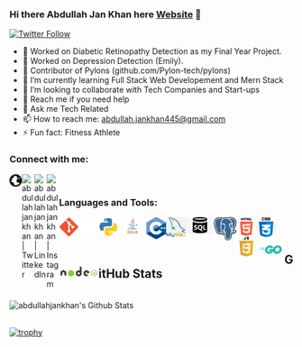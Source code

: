 ### Hi there Abdullah Jan Khan here [Website] 👋

[![Twitter Follow](https://img.shields.io/twitter/follow/AbdullahJanKha5?color=1DA1F2&logo=twitter&style=for-the-badge)](https://twitter.com/intent/follow?original_referer=https%3A%2F%2Fgithub.com%2FAbdullahJanKha5&screen_name=AbdullahJanKha5)

- 🔭 Worked on Diabetic Retinopathy Detection as my Final Year Project.
- 🔭 Worked on Depression Detection (Emily).
- 🔭 Contributor of Pylons (github.com/Pylon-tech/pylons)
- 🌱 I’m currently learning Full Stack Web Developement and Mern Stack
- 👯 I’m looking to collaborate with Tech Companies and Start-ups
- 🤔 Reach me if you need help
- 💬 Ask me Tech Related
- 📫 How to reach me: abdullah.jankhan445@gmail.com
- ⚡ Fun fact: Fitness Athlete

### Connect with me:

[<img align="left" alt="abdullahjankhan.com" width="22px" src="https://raw.githubusercontent.com/iconic/open-iconic/master/svg/globe.svg" />][website]
[<img align="left" alt="abdullahjankhan | Twitter" width="22px" src="https://cdn.jsdelivr.net/npm/simple-icons@v3/icons/twitter.svg" />][twitter]
[<img align="left" alt="abdullahjankhan | LinkedIn" width="22px" src="https://cdn.jsdelivr.net/npm/simple-icons@v3/icons/linkedin.svg" />][linkedin]
[<img align="left" alt="abdullahjankhan | Instagram" width="22px" src="https://cdn.jsdelivr.net/npm/simple-icons@v3/icons/instagram.svg" />][instagram]

<br />

### Languages and Tools:

<img align="left" alt="Git" width="35px" src="https://github.com/AbdullahJanKhan/AbdullahJanKhan/blob/master/icons/git.png" />
<img align="left" alt="GitHub" width="35px" src="https://github.com/AbdullahJanKhan/AbdullahJanKhan/blob/master/icons/github.png" />
<img align="left" alt="Python" width="35px" src="https://github.com/AbdullahJanKhan/AbdullahJanKhan/blob/master/icons/python.webp" />
<img align="left" alt="Java" width="50px" src="https://github.com/AbdullahJanKhan/AbdullahJanKhan/blob/master/icons/java.jpeg" />
<img align="left" alt="c++" width="35px" src="https://github.com/AbdullahJanKhan/AbdullahJanKhan/blob/master/icons/cplusplus.png" />
<img align="left" alt="mySQL" width="35px" src="https://github.com/AbdullahJanKhan/AbdullahJanKhan/blob/master/icons/mysql.png" />
<img align="left" alt="SQL" width="50px" src="https://github.com/AbdullahJanKhan/AbdullahJanKhan/blob/master/icons/sql.jpg" />
<img align="left" alt="PostgresSQL" width="40px" src="https://github.com/AbdullahJanKhan/AbdullahJanKhan/blob/master/icons/postgres.png" />
<img align="left" alt="HTML" width="35px" src="https://github.com/AbdullahJanKhan/AbdullahJanKhan/blob/master/icons/html.png" />
<img align="left" alt="CSS" width="35px" src="https://github.com/AbdullahJanKhan/AbdullahJanKhan/blob/master/icons/css.png" />
<img align="left" alt="JS" width="35px" src="https://github.com/AbdullahJanKhan/AbdullahJanKhan/blob/master/icons/javascript.webp" />
<img align="left" alt="GO Lang" width="50px" src="https://github.com/AbdullahJanKhan/AbdullahJanKhan/blob/master/icons/go.png" />
<img align="left" alt="NodeJS" width="70px" src="https://github.com/AbdullahJanKhan/AbdullahJanKhan/blob/master/icons/nodejs.svg" />

<br />

[website]: https://github.com/ABDULLAHJANKHAN
[twitter]: https://twitter.com/AbdullahJanKha5
[instagram]: https://instagram.com/abdullahjan98
[linkedin]: https://linkedin.com/in/abdullah-jan

<br />

## GitHub Stats
<br/>
<img align="left" alt="abdullahjankhan's Github Stats" src="https://github-readme-stats.vercel.app/api?username=AbdullahJanKhan&show_icons=true&theme=radical" />
<br/>
<br/>

[![trophy](https://github-profile-trophy.vercel.app/?username=AbdullahJanKhan&theme=onedark)](https://github.com/ryo-ma/github-profile-trophy)
